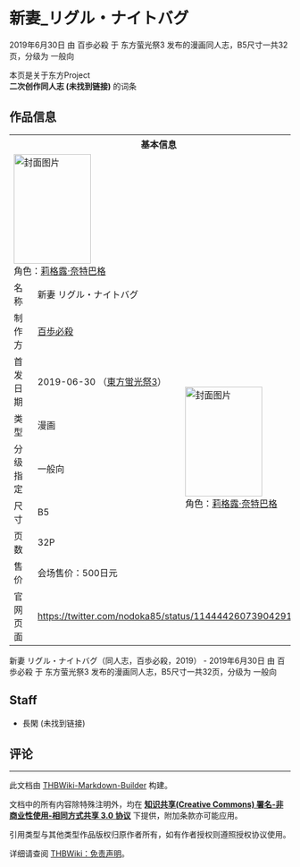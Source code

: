 # 新妻_リグル・ナイトバグ

<!-- source html: G:\repos\THBWiki-Markdown-Builder\THBWikiMarkdown\Temp\main\3\3d\ns0%3A%E6%96%B0%E5%A6%BB_%E3%83%AA%E3%82%B0%E3%83%AB%E3%83%BB%E3%83%8A%E3%82%A4%E3%83%88%E3%83%90%E3%82%B0.html -->

2019年6月30日 由 百歩必殺 于 东方萤光祭3 发布的漫画同人志，B5尺寸一共32页，分级为 一般向

本页是关于东方Project  
 **二次创作同人志 (未找到链接)** 的词条
## 作品信息

<table><tbody><tr><th colspan="3">基本信息</th></tr><tr><td class="cover-artwork-mobile" colspan="2"><a href="./文件-新妻_リグル・ナイトバグ封面.jpg.md" class="image" title="封面图片"><img alt="封面图片" src="https://upload.thwiki.cc/thumb/b/b7/%E6%96%B0%E5%A6%BB_%E3%83%AA%E3%82%B0%E3%83%AB%E3%83%BB%E3%83%8A%E3%82%A4%E3%83%88%E3%83%90%E3%82%B0%E5%B0%81%E9%9D%A2.jpg/138px-%E6%96%B0%E5%A6%BB_%E3%83%AA%E3%82%B0%E3%83%AB%E3%83%BB%E3%83%8A%E3%82%A4%E3%83%88%E3%83%90%E3%82%B0%E5%B0%81%E9%9D%A2.jpg" decoding="async" loading="lazy" width="138" height="196" srcset="https://upload.thwiki.cc/thumb/b/b7/%E6%96%B0%E5%A6%BB_%E3%83%AA%E3%82%B0%E3%83%AB%E3%83%BB%E3%83%8A%E3%82%A4%E3%83%88%E3%83%90%E3%82%B0%E5%B0%81%E9%9D%A2.jpg/207px-%E6%96%B0%E5%A6%BB_%E3%83%AA%E3%82%B0%E3%83%AB%E3%83%BB%E3%83%8A%E3%82%A4%E3%83%88%E3%83%90%E3%82%B0%E5%B0%81%E9%9D%A2.jpg 1.5x, https://upload.thwiki.cc/thumb/b/b7/%E6%96%B0%E5%A6%BB_%E3%83%AA%E3%82%B0%E3%83%AB%E3%83%BB%E3%83%8A%E3%82%A4%E3%83%88%E3%83%90%E3%82%B0%E5%B0%81%E9%9D%A2.jpg/276px-%E6%96%B0%E5%A6%BB_%E3%83%AA%E3%82%B0%E3%83%AB%E3%83%BB%E3%83%8A%E3%82%A4%E3%83%88%E3%83%90%E3%82%B0%E5%B0%81%E9%9D%A2.jpg 2x" data-file-width="1345" data-file-height="1912"></a><div class="cover-char">角色：<a href="./莉格露·奈特巴格.md" title="莉格露·奈特巴格">莉格露·奈特巴格</a></div></td>
</tr><tr><td class="label">名称</td><td colspan="2"> 新妻 リグル・ナイトバグ </td></tr><tr><td class="label">制作方</td><td><a href="./百歩必殺.md" title="百歩必殺">百歩必殺</a></td><td class="cover-artwork" rowspan="7" style="min-width:196px;"><a href="./文件-新妻_リグル・ナイトバグ封面.jpg.md" class="image" title="封面图片"><img alt="封面图片" src="https://upload.thwiki.cc/thumb/b/b7/%E6%96%B0%E5%A6%BB_%E3%83%AA%E3%82%B0%E3%83%AB%E3%83%BB%E3%83%8A%E3%82%A4%E3%83%88%E3%83%90%E3%82%B0%E5%B0%81%E9%9D%A2.jpg/138px-%E6%96%B0%E5%A6%BB_%E3%83%AA%E3%82%B0%E3%83%AB%E3%83%BB%E3%83%8A%E3%82%A4%E3%83%88%E3%83%90%E3%82%B0%E5%B0%81%E9%9D%A2.jpg" decoding="async" loading="lazy" width="138" height="196" srcset="https://upload.thwiki.cc/thumb/b/b7/%E6%96%B0%E5%A6%BB_%E3%83%AA%E3%82%B0%E3%83%AB%E3%83%BB%E3%83%8A%E3%82%A4%E3%83%88%E3%83%90%E3%82%B0%E5%B0%81%E9%9D%A2.jpg/207px-%E6%96%B0%E5%A6%BB_%E3%83%AA%E3%82%B0%E3%83%AB%E3%83%BB%E3%83%8A%E3%82%A4%E3%83%88%E3%83%90%E3%82%B0%E5%B0%81%E9%9D%A2.jpg 1.5x, https://upload.thwiki.cc/thumb/b/b7/%E6%96%B0%E5%A6%BB_%E3%83%AA%E3%82%B0%E3%83%AB%E3%83%BB%E3%83%8A%E3%82%A4%E3%83%88%E3%83%90%E3%82%B0%E5%B0%81%E9%9D%A2.jpg/276px-%E6%96%B0%E5%A6%BB_%E3%83%AA%E3%82%B0%E3%83%AB%E3%83%BB%E3%83%8A%E3%82%A4%E3%83%88%E3%83%90%E3%82%B0%E5%B0%81%E9%9D%A2.jpg 2x" data-file-width="1345" data-file-height="1912"></a><div class="cover-char">角色：<a href="./莉格露·奈特巴格.md" title="莉格露·奈特巴格">莉格露·奈特巴格</a></div></td>
</tr><tr><td class="label">首发日期</td><td>2019-06-30&#160;（<a href="/展会作品列表?e=%E4%B8%9C%E6%96%B9%E8%90%A4%E5%85%89%E7%A5%AD%233">東方蛍光祭3</a>）</td></tr><tr><td class="label">类型</td><td>漫画</td></tr><tr><td class="label">分级指定</td><td>一般向</td></tr><tr><td class="label">尺寸</td><td>B5</td></tr><tr><td class="label">页数</td><td>32P</td></tr><tr><td class="label">售价</td><td>会场售价：500日元</td></tr>
<tr><td class="label">官网页面</td><td colspan="2"><a rel="nofollow" class="external free" href="https://twitter.com/nodoka85/status/1144442607390429185">https://twitter.com/nodoka85/status/1144442607390429185</a></td></tr></tbody></table>

新妻 リグル・ナイトバグ（同人志，百歩必殺，2019） - 2019年6月30日 由 百歩必殺 于 东方萤光祭3 发布的漫画同人志，B5尺寸一共32页，分级为 一般向
## Staff
- 長閑  (未找到链接)

## 评论




---

此文档由 [THBWiki-Markdown-Builder](https://github.com/Delsin-Yu/THBWiki-Markdown-Builder) 构建。

文档中的所有内容除特殊注明外，均在 [**知识共享(Creative Commons) 署名-非商业性使用-相同方式共享 3.0 协议**](https://creativecommons.org/licenses/by-sa/3.0/deed.zh-hans) 下提供，附加条款亦可能应用。

引用类型与其他类型作品版权归原作者所有，如有作者授权则遵照授权协议使用。

详细请查阅 [THBWiki：免责声明](https://thbwiki.cc/THBWiki:%E5%85%8D%E8%B4%A3%E5%A3%B0%E6%98%8E)。

